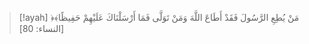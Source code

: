 > [!ayah]
﴿مَنْ يُطِعِ الرَّسُولَ فَقَدْ أَطَاعَ اللَّهَ وَمَنْ تَوَلَّى فَمَا أَرْسَلْنَاكَ عَلَيْهِمْ حَفِيظًا﴾ [النساء: 80]